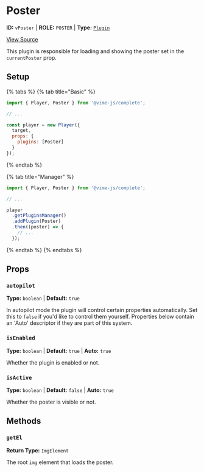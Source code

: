 # Poster

**ID:** `vPoster` | **ROLE:** `POSTER` | **Type:** [`Plugin`](../../complete/api/plugin.md)

[View Source](../../../vime-complete/src/plugins/Poster.svelte)

This plugin is responsible for loading and showing the poster set in the `currentPoster` prop.

## Setup

{% tabs %}
{% tab title="Basic" %}
```js
import { Player, Poster } from '@vime-js/complete';

// ...

const player = new Player({
  target,
  props: {
    plugins: [Poster]
  }
});
```
{% endtab %}

{% tab title="Manager" %}
```js
import { Player, Poster } from '@vime-js/complete';

// ...

player
  .getPluginsManager()
  .addPlugin(Poster)
  .then((poster) => {
    // ...
  });
```
{% endtab %}
{% endtabs %}

## Props

### `autopilot`

**Type:** `boolean`  | **Default:** `true`

In autopilot mode the plugin will control certain properties automatically. Set this to `false` if you'd like to 
control them yourself. Properties below contain an 'Auto' descriptor if they are part of this system.

### `isEnabled`

**Type:** `boolean`  | **Default:** `true` | **Auto:** `true`

Whether the plugin is enabled or not.

### `isActive`

**Type:** `boolean`  | **Default:** `false` | **Auto:** `true`

Whether the poster is visible or not.

## Methods

### `getEl`

**Return Type:** `ImgElement`

The root `img` element that loads the poster.

